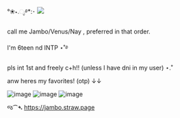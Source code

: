 °❀⋆.ೃ࿔*:･
![](https://komarev.com/ghpvc/?username=your-github-username&color=1e2022)

call me Jambo/Venus/Nay , preferred in that order.

I'm 6teen nd INTP ⋆˚࿔

pls int 1st and freely c+h!! (unless I have dni in my user) ⋆.˚


anw heres my favorites! (otp) ↓↓

![image](https://github.com/user-attachments/assets/7799f1e2-3d3d-4c6c-80f1-4890fd2fd020)
![image](https://github.com/user-attachments/assets/2cea333b-f3eb-420f-8f06-e1f84b22f06a)
![image](https://github.com/user-attachments/assets/41209739-f90e-4671-8e8d-c272f938197e)





જ⁀➴ https://jambo.straw.page
